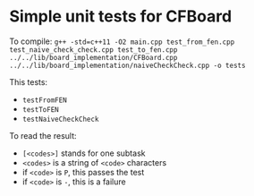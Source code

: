# Simple unit tests for CFBoard

To compile: `g++ -std=c++11 -O2 main.cpp test_from_fen.cpp test_naive_check_check.cpp test_to_fen.cpp ../../lib/board_implementation/CFBoard.cpp ../../lib/board_implementation/naiveCheckCheck.cpp -o tests`

This tests:

-   `testFromFEN`
-   `testToFEN`
-   `testNaiveCheckCheck`

To read the result:

-   `[<codes>]` stands for one subtask
-   `<codes>` is a string of `<code>` characters
-   if `<code>` is `P`, this passes the test
-   if `<code>` is `-`, this is a failure
